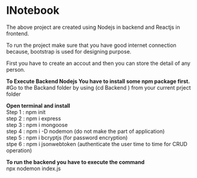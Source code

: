 # INotebook

The above project are created using Nodejs in backend and Reactjs in frontend.<br />

To run the project make sure that you have good internet connection because, bootstrap is used for designing purpose.<br />

First you have to create an accout and then you can store the detail of any person. <br />

**To Execute Backend Nodejs You have to install some npm package first.**<br />
#Go to the Backand folder by using (cd Backend ) from your current prject folder<br />

**Open terminal and install**<br />
Step 1 : npm init<br />
step 2 : npm i express<br /> 
step 3 : npm i mongoose<br />
step 4 : npm i -D nodemon (do not make the part of application)<br />
step 5 : npm i bcryptjs (for password encryption)<br />
stpe 6 : npm i jsonwebtoken (authenticate the user time to time for CRUD operation)<br />

**To run the backend you have to execute the command**<br />
npx nodemon index.js

